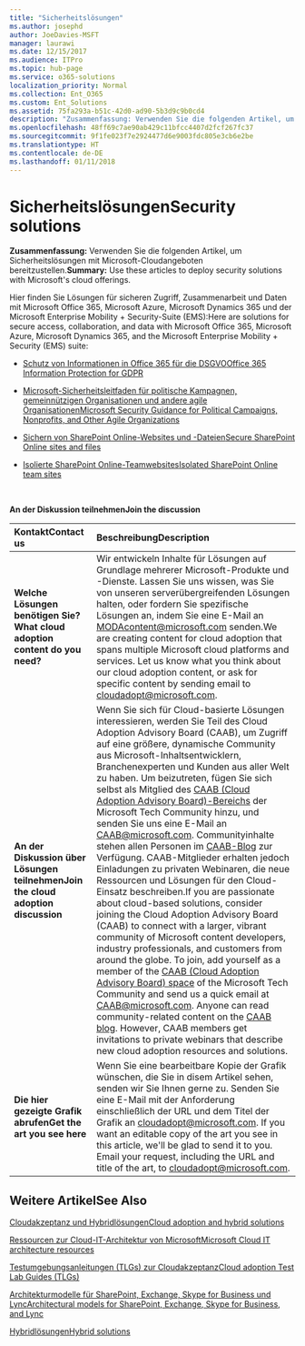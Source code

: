 ```yaml
---
title: "Sicherheitslösungen"
ms.author: josephd
author: JoeDavies-MSFT
manager: laurawi
ms.date: 12/15/2017
ms.audience: ITPro
ms.topic: hub-page
ms.service: o365-solutions
localization_priority: Normal
ms.collection: Ent_O365
ms.custom: Ent_Solutions
ms.assetid: 75fa293a-b51c-42d0-ad90-5b3d9c9b0cd4
description: "Zusammenfassung: Verwenden Sie die folgenden Artikel, um Sicherheitslösungen mit Microsoft-Cloudangeboten bereitzustellen."
ms.openlocfilehash: 48ff69c7ae90ab429c11bfcc4407d2fcf267fc37
ms.sourcegitcommit: 9f1fe023f7e2924477d6e9003fdc805e3cb6e2be
ms.translationtype: HT
ms.contentlocale: de-DE
ms.lasthandoff: 01/11/2018
---
```

# <a name="security-solutions"></a><span data-ttu-id="8860d-103">Sicherheitslösungen</span><span class="sxs-lookup"><span data-stu-id="8860d-103">Security solutions</span></span>

 <span data-ttu-id="8860d-104">**Zusammenfassung:** Verwenden Sie die folgenden Artikel, um Sicherheitslösungen mit Microsoft-Cloudangeboten bereitzustellen.</span><span class="sxs-lookup"><span data-stu-id="8860d-104">**Summary:** Use these articles to deploy security solutions with Microsoft's cloud offerings.</span></span>
  
<span data-ttu-id="8860d-105">Hier finden Sie Lösungen für sicheren Zugriff, Zusammenarbeit und Daten mit Microsoft Office 365, Microsoft Azure, Microsoft Dynamics 365 und der Microsoft Enterprise Mobility + Security-Suite (EMS):</span><span class="sxs-lookup"><span data-stu-id="8860d-105">Here are solutions for secure access, collaboration, and data with Microsoft Office 365, Microsoft Azure, Microsoft Dynamics 365, and the Microsoft Enterprise Mobility + Security (EMS) suite:</span></span>

- [<span data-ttu-id="8860d-106">Schutz von Informationen in Office 365 für die DSGVO</span><span class="sxs-lookup"><span data-stu-id="8860d-106">Office 365 Information Protection for GDPR</span></span>](office-365-information-protection-for-gdpr.md)
  
- [<span data-ttu-id="8860d-107">Microsoft-Sicherheitsleitfaden für politische Kampagnen, gemeinnützigen Organisationen und andere agile Organisationen</span><span class="sxs-lookup"><span data-stu-id="8860d-107">Microsoft Security Guidance for Political Campaigns, Nonprofits, and Other Agile Organizations</span></span>](microsoft-security-guidance-for-political-campaigns-nonprofits-and-other-agile-o.md)
    
- [<span data-ttu-id="8860d-108">Sichern von SharePoint Online-Websites und -Dateien</span><span class="sxs-lookup"><span data-stu-id="8860d-108">Secure SharePoint Online sites and files</span></span>](secure-sharepoint-online-sites-and-files.md)
    
- [<span data-ttu-id="8860d-109">Isolierte SharePoint Online-Teamwebsites</span><span class="sxs-lookup"><span data-stu-id="8860d-109">Isolated SharePoint Online team sites</span></span>](isolated-sharepoint-online-team-sites.md)
<br/>
    
<span data-ttu-id="8860d-110">**An der Diskussion teilnehmen**</span><span class="sxs-lookup"><span data-stu-id="8860d-110">**Join the discussion**</span></span>

|<span data-ttu-id="8860d-111">**Kontakt**</span><span class="sxs-lookup"><span data-stu-id="8860d-111">**Contact us**</span></span>|<span data-ttu-id="8860d-112">**Beschreibung**</span><span class="sxs-lookup"><span data-stu-id="8860d-112">**Description**</span></span>|
|:-----|:-----|
|<span data-ttu-id="8860d-113">**Welche Lösungen benötigen Sie?**</span><span class="sxs-lookup"><span data-stu-id="8860d-113">**What cloud adoption content do you need?**</span></span> <br/> |<span data-ttu-id="8860d-p101">Wir entwickeln Inhalte für Lösungen auf Grundlage mehrerer Microsoft-Produkte und -Dienste. Lassen Sie uns wissen, was Sie von unseren serverübergreifenden Lösungen halten, oder fordern Sie spezifische Lösungen an, indem Sie eine E-Mail an [MODAcontent@microsoft.com](mailto:cloudadopt@microsoft.com?Subject=[Cloud%20Adoption%20Content%20Feedback]:%20) senden.</span><span class="sxs-lookup"><span data-stu-id="8860d-p101">We are creating content for cloud adoption that spans multiple Microsoft cloud platforms and services. Let us know what you think about our cloud adoption content, or ask for specific content by sending email to [cloudadopt@microsoft.com](mailto:cloudadopt@microsoft.com?Subject=[Cloud%20Adoption%20Content%20Feedback]:%20).  </span></span><br/> |
|<span data-ttu-id="8860d-116">**An der Diskussion über Lösungen teilnehmen**</span><span class="sxs-lookup"><span data-stu-id="8860d-116">**Join the cloud adoption discussion**</span></span> <br/> |<span data-ttu-id="8860d-p102">Wenn Sie sich für Cloud-basierte Lösungen interessieren, werden Sie Teil des Cloud Adoption Advisory Board (CAAB), um Zugriff auf eine größere, dynamische Community aus Microsoft-Inhaltsentwicklern, Branchenexperten und Kunden aus aller Welt zu haben. Um beizutreten, fügen Sie sich selbst als Mitglied des [CAAB (Cloud Adoption Advisory Board)-Bereichs]((https://aka.ms/caab)) der Microsoft Tech Community hinzu, und senden Sie uns eine E-Mail an [CAAB@microsoft.com](mailto:caab@microsoft.com?Subject=I%20just%20joined%20the%20Cloud%20Adoption%20Advisory%20Board!). Communityinhalte stehen allen Personen im [CAAB-Blog]((https://blogs.technet.com/b/solutions_advisory_board/)) zur Verfügung. CAAB-Mitglieder erhalten jedoch Einladungen zu privaten Webinaren, die neue Ressourcen und Lösungen für den Cloud-Einsatz beschreiben.</span><span class="sxs-lookup"><span data-stu-id="8860d-p102">If you are passionate about cloud-based solutions, consider joining the Cloud Adoption Advisory Board (CAAB) to connect with a larger, vibrant community of Microsoft content developers, industry professionals, and customers from around the globe. To join, add yourself as a member of the [CAAB (Cloud Adoption Advisory Board) space]((https://aka.ms/caab)) of the Microsoft Tech Community and send us a quick email at [CAAB@microsoft.com](mailto:caab@microsoft.com?Subject=I%20just%20joined%20the%20Cloud%20Adoption%20Advisory%20Board!). Anyone can read community-related content on the [CAAB blog]((https://blogs.technet.com/b/solutions_advisory_board/)). However, CAAB members get invitations to private webinars that describe new cloud adoption resources and solutions.  </span></span><br/> |
|<span data-ttu-id="8860d-120">**Die hier gezeigte Grafik abrufen**</span><span class="sxs-lookup"><span data-stu-id="8860d-120">**Get the art you see here**</span></span> <br/> |<span data-ttu-id="8860d-p103">Wenn Sie eine bearbeitbare Kopie der Grafik wünschen, die Sie in disem Artikel sehen, senden wir Sie Ihnen gerne zu. Senden Sie eine E-Mail mit der Anforderung einschließlich der URL und dem Titel der Grafik an [cloudadopt@microsoft.com](mailto:cloudadopt@microsoft.com?subject=[Art%20Request]:%20).  </span><span class="sxs-lookup"><span data-stu-id="8860d-p103">If you want an editable copy of the art you see in this article, we'll be glad to send it to you. Email your request, including the URL and title of the art, to [cloudadopt@microsoft.com](mailto:cloudadopt@microsoft.com?subject=[Art%20Request]:%20).  </span></span><br/> |
   
## <a name="see-also"></a><span data-ttu-id="8860d-123">Weitere Artikel</span><span class="sxs-lookup"><span data-stu-id="8860d-123">See Also</span></span>

[<span data-ttu-id="8860d-124">Cloudakzeptanz und Hybridlösungen</span><span class="sxs-lookup"><span data-stu-id="8860d-124">Cloud adoption and hybrid solutions</span></span>](cloud-adoption-and-hybrid-solutions.md)
  
[<span data-ttu-id="8860d-125">Ressourcen zur Cloud-IT-Architektur von Microsoft</span><span class="sxs-lookup"><span data-stu-id="8860d-125">Microsoft Cloud IT architecture resources</span></span>](microsoft-cloud-it-architecture-resources.md)
  
[<span data-ttu-id="8860d-126">Testumgebungsanleitungen (TLGs) zur Cloudakzeptanz</span><span class="sxs-lookup"><span data-stu-id="8860d-126">Cloud adoption Test Lab Guides (TLGs)</span></span>](cloud-adoption-test-lab-guides-tlgs.md)
  
[<span data-ttu-id="8860d-127">Architekturmodelle für SharePoint, Exchange, Skype for Business und Lync</span><span class="sxs-lookup"><span data-stu-id="8860d-127">Architectural models for SharePoint, Exchange, Skype for Business, and Lync</span></span>](architectural-models-for-sharepoint-exchange-skype-for-business-and-lync.md)
  
[<span data-ttu-id="8860d-128">Hybridlösungen</span><span class="sxs-lookup"><span data-stu-id="8860d-128">Hybrid solutions</span></span>](hybrid-solutions.md)



